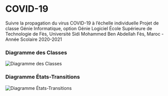 # COVID-19
Suivre la propagation du virus COVID-19 à l’échelle individuelle
Projet de classe 
Génie Informatique, option Génie Logiciel
École Supérieure de Technologie de Fès, Université Sidi Mohammed Ben Abdellah
Fès, Maroc - Année Scolaire 2020-2021
###  Diagramme des Classes
![Diagramme des Classes](https://github.com/Abdourahamane709/COVID-19/blob/main/conception.png)
### Diagramme États-Transitions
![Diagramme États-Transitions](https://github.com/Abdourahamane709/COVID-19/blob/main/conception-etat.png)
